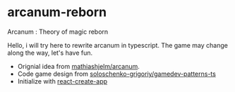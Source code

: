 # arcanum-reborn
Arcanum : Theory of magic reborn

Hello, i will try here to rewrite arcanum in typescript.
The game may change along the way, let's have fun.

* Orignial idea from [mathiashjelm/arcanum](https://gitlab.com/mathiashjelm/arcanum).
* Code game design from [soloschenko-grigoriy/gamedev-patterns-ts](https://github.com/soloschenko-grigoriy/gamedev-patterns-ts)
* Initialize with [react-create-app](https://create-react-app.dev/)
